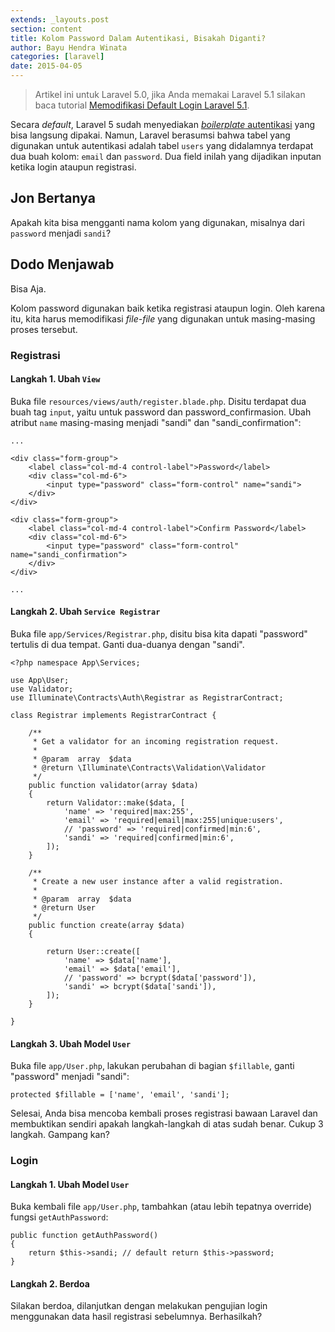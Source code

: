 ```yaml
---
extends: _layouts.post
section: content
title: Kolom Password Dalam Autentikasi, Bisakah Diganti?
author: Bayu Hendra Winata
categories: [laravel]
date: 2015-04-05
---
```


> Artikel ini untuk Laravel 5.0, jika Anda memakai Laravel 5.1 silakan baca tutorial [Memodifikasi Default Login Laravel 5.1](http://id-laravel.com/post/memodifikasi-default-login-laravel-5-1/).

Secara *default*, Laravel 5 sudah menyediakan [*boilerplate* autentikasi](/post/autentikasi-default-laravel-5/) yang bisa langsung dipakai. Namun, Laravel berasumsi bahwa tabel yang digunakan untuk autentikasi adalah tabel `users` yang didalamnya terdapat dua buah kolom: `email` dan `password`. Dua field inilah yang dijadikan inputan ketika login ataupun registrasi.

## Jon Bertanya
Apakah kita bisa mengganti nama kolom yang digunakan, misalnya dari `password` menjadi `sandi`?

## Dodo Menjawab
Bisa Aja.

Kolom password digunakan baik ketika registrasi ataupun login. Oleh karena itu, kita harus memodifikasi *file-file* yang digunakan untuk masing-masing proses tersebut.


### Registrasi

#### Langkah 1. Ubah `View`

Buka file `resources/views/auth/register.blade.php`. Disitu terdapat dua buah tag `input`, yaitu untuk password dan password_confirmasion. Ubah atribut `name` masing-masing menjadi "sandi" dan "sandi_confirmation":

	...

	<div class="form-group">
		<label class="col-md-4 control-label">Password</label>
		<div class="col-md-6">
			<input type="password" class="form-control" name="sandi">
		</div>
	</div>

	<div class="form-group">
		<label class="col-md-4 control-label">Confirm Password</label>
		<div class="col-md-6">
			<input type="password" class="form-control" name="sandi_confirmation">
		</div>
	</div>

	...


#### Langkah 2. Ubah `Service Registrar`

Buka file `app/Services/Registrar.php`, disitu bisa kita dapati "password" tertulis di dua tempat. Ganti dua-duanya dengan "sandi".

	<?php namespace App\Services;
	
	use App\User;
	use Validator;
	use Illuminate\Contracts\Auth\Registrar as RegistrarContract;

	class Registrar implements RegistrarContract {
	
		/**
		 * Get a validator for an incoming registration request.
		 *
		 * @param  array  $data
		 * @return \Illuminate\Contracts\Validation\Validator
		 */
		public function validator(array $data)
		{
			return Validator::make($data, [
				'name' => 'required|max:255',
				'email' => 'required|email|max:255|unique:users',
				// 'password' => 'required|confirmed|min:6',
				'sandi' => 'required|confirmed|min:6',
			]);
		}
	
		/**
		 * Create a new user instance after a valid registration.
		 *
		 * @param  array  $data
		 * @return User
		 */
		public function create(array $data)
		{
	
			return User::create([
				'name' => $data['name'],
				'email' => $data['email'],
				// 'password' => bcrypt($data['password']),
				'sandi' => bcrypt($data['sandi']),
			]);
		}
	
	}

#### Langkah 3. Ubah Model `User`

Buka file `app/User.php`, lakukan perubahan di bagian `$fillable`, ganti "password" menjadi "sandi":

	protected $fillable = ['name', 'email', 'sandi'];
	

Selesai, Anda bisa mencoba kembali proses registrasi bawaan Laravel dan membuktikan sendiri apakah langkah-langkah di atas sudah benar. Cukup 3 langkah. Gampang kan?

### Login
	
#### Langkah 1. Ubah Model `User`

Buka kembali file `app/User.php`, tambahkan (atau lebih tepatnya override) fungsi `getAuthPassword`:

    public function getAuthPassword()
    {
        return $this->sandi; // default return $this->password;
    }

#### Langkah 2. Berdoa

Silakan berdoa, dilanjutkan dengan melakukan pengujian login menggunakan data hasil registrasi sebelumnya. Berhasilkah?
